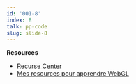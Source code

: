 ```yaml
---
id: '001-8'
index: 8
talk: pp-code
slug: slide-8
---
```

**Resources**

- [Recurse Center](https://www.recurse.com/scout/click?t=ada7a603d0f8b6821628c0d99bffe90f)
- [Mes resources pour apprendre WebGL](https://rocks.pages.dev/play)
